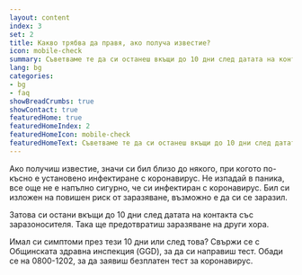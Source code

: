 ```yaml
---
layout: content
index: 3
set: 2
title: Какво трябва да правя, ако получа известие?
icon: mobile-check
summary: Съветваме те да си останеш вкъщи до 10 дни след датата на контакта. Имаш ли симптоми? Направи си тест.  
lang: bg
categories:
- bg
- faq
showBreadCrumbs: true
showContact: true
featuredHome: true
featuredHomeIndex: 2
featuredHomeIcon: mobile-check
featuredHomeText: Съветваме те да си останеш вкъщи до 10 дни след датата на контакта. Имаш ли симптоми? Направи си тест.  
---
```


Ако получиш известие, значи си бил близо до някого, при когото по-късно е установено инфектиране с коронавирус. Не изпадай в паника, все още не е напълно сигурно, че си инфектиран с коронавирус. Бил си изложен на повишен риск от заразяване, възможно е да си се заразил. 

Затова си остани вкъщи до 10 дни след датата на контакта със заразоносителя. Така ще предотвратиш заразяване на други хора.

Имал си симптоми през тези 10 дни или след това? Свържи се с Общинската здравна инспекция (GGD), за да си направиш тест.
Обади се на 0800-1202, за да заявиш безплатен тест за коронавирус.
